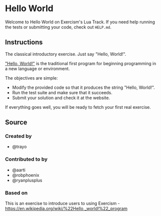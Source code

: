 # Hello World

Welcome to Hello World on Exercism's Lua Track.
If you need help running the tests or submitting your code, check out `HELP.md`.

## Instructions

The classical introductory exercise.
Just say "Hello, World!".

["Hello, World!"][hello-world] is the traditional first program for beginning programming in a new language or environment.

The objectives are simple:

- Modify the provided code so that it produces the string "Hello, World!".
- Run the test suite and make sure that it succeeds.
- Submit your solution and check it at the website.

If everything goes well, you will be ready to fetch your first real exercise.

[hello-world]: https://en.wikipedia.org/wiki/%22Hello,_world!%22_program

## Source

### Created by

- @trayo

### Contributed to by

- @aarti
- @robphoenix
- @ryanplusplus

### Based on

This is an exercise to introduce users to using Exercism - https://en.wikipedia.org/wiki/%22Hello,_world!%22_program